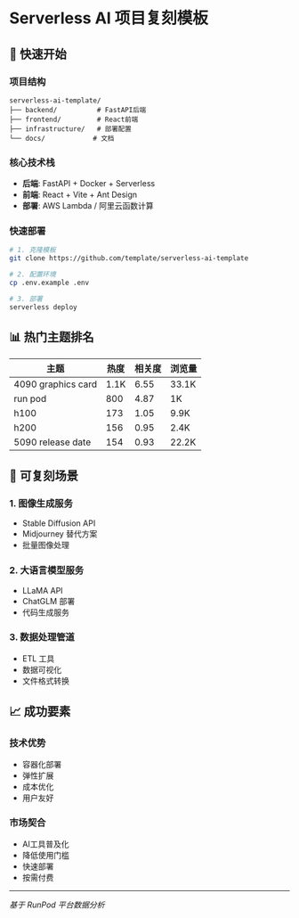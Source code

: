 # Serverless AI 项目复刻模板

## 🎯 快速开始

### 项目结构
```
serverless-ai-template/
├── backend/          # FastAPI后端
├── frontend/         # React前端
├── infrastructure/   # 部署配置
└── docs/            # 文档
```

### 核心技术栈
- **后端**: FastAPI + Docker + Serverless
- **前端**: React + Vite + Ant Design
- **部署**: AWS Lambda / 阿里云函数计算

### 快速部署
```bash
# 1. 克隆模板
git clone https://github.com/template/serverless-ai-template

# 2. 配置环境
cp .env.example .env

# 3. 部署
serverless deploy
```

## 📊 热门主题排名

| 主题 | 热度 | 相关度 | 浏览量 |
|------|------|--------|--------|
| 4090 graphics card | 1.1K | 6.55 | 33.1K |
| run pod | 800 | 4.87 | 1K |
| h100 | 173 | 1.05 | 9.9K |
| h200 | 156 | 0.95 | 2.4K |
| 5090 release date | 154 | 0.93 | 22.2K |

## 🚀 可复刻场景

### 1. 图像生成服务
- Stable Diffusion API
- Midjourney 替代方案
- 批量图像处理

### 2. 大语言模型服务
- LLaMA API
- ChatGLM 部署
- 代码生成服务

### 3. 数据处理管道
- ETL 工具
- 数据可视化
- 文件格式转换

## 📈 成功要素

### 技术优势
- 容器化部署
- 弹性扩展
- 成本优化
- 用户友好

### 市场契合
- AI工具普及化
- 降低使用门槛
- 快速部署
- 按需付费

---

*基于 RunPod 平台数据分析* 